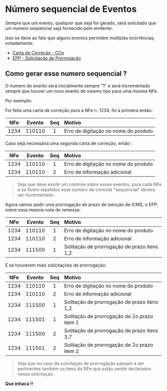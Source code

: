 # Número sequencial de Eventos

Sempre que um evento, quelquer que seja for gerado, será solicitado que um numero sequencial sejá fornecido pelo emitente.

Isso se deve ao fato que alguns eventos permitem multiplas ocorrências, notadamente:

- [Carta de Correção - CCe](metodos/CartaCorrecao.md)
- [EPP - Solicitação de Prorrogação](metodos/EPP.md)

## Como gerar esse numero sequencial ?

O numero do evento será inicialmente sempre "1" e será incrementado sempre que houver um novo evento de mesmo tipo para uma mesma NFe.

Por exemplo:

Foi feita uma carta de correção para a NFe n. 1234, foi a primeira então:

| NFe | Evento | Seq | Motivo |
| :---: | :---:  | :---: | :--- |
| 1234 | 110110 | 1 | Erro de digitação no nome do produto |

Caso seja necessária uma segunda carta de correção, então :

| NFe | Evento | Seq | Motivo |
| :---: | :---:  | :---: | :--- |
| 1234 | 110110 | 1 | Erro de digitação no nome do produto |
| 1234 | 110110 | 2 | Erro de informação adicional |

> Veja que deve existir um controle sobre esses eventos, para cada NFe e se forem repetidos esse numero de controle "sequencial" deverá ser incrementado.

Agora vamos pedir uma prorrogação de prazo de isenção de ICMS, o EPP, sobre essa mesma nota de remessa:

| NFe | Evento | Seq | Motivo |
| :---: | :---:  | :---: | :--- |
| 1234 | 110110 | 1 | Erro de digitação no nome do produto |
| 1234 | 110110 | 2 | Erro de informação adicional |
| 1234 | 111500 | 1 | Solitação de prorrogação de prazo itens 1,2 | 

E se houverem mais solicitações de prorrogação: 

| NFe | Evento | Seq | Motivo |
| :---: | :---:  | :---: | :--- |
| 1234 | 110110 | 1 | Erro de digitação no nome do produto |
| 1234 | 110110 | 2 | Erro de informação adicional |
| 1234 | 111500 | 1 | Solitação de prorrogação de prazo itens 1,2 | 
| 1234 | 111501 | 1 | Solitação de prorrogação de 2o prazo item 1 | 
| 1234 | 111500 | 2 | Solitação de prorrogação de prazo itens 3,7 | 
| 1234 | 111501 | 2 | Solitação de prorrogação de 2o prazo item 2 | 

> Veja que no caso da solicitação de prorrogação passam a ser pertinentes também  os itens da NFe que estão sendo declarados nessa solicitação.

**Que inhaca !!**
